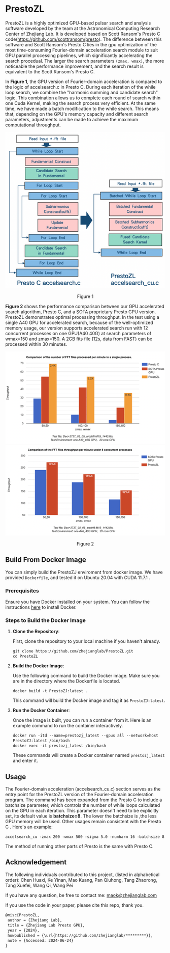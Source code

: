 # PrestoZL
PrestoZL is a highly optimized GPU-based pulsar search and analysis software developed by the team at the Astronomical Computing Research Center of Zhejiang Lab. It is developed based on Scott Ransom's Presto C code(https://github.com/scottransom/presto). The difference between this software and Scott Ransom's Presto C lies in the gpu optimization of the most time-consuming Fourier-domain acceleration search module to suit GPU parallel processing pipelines, which significantly accelerating the search procedual. The larger the search parameters `(zmax, wmax)`, the more noticeable the performance improvement, and the search result is equivalent to the Scott Ransom's Presto C.

In **Figure 1**, the GPU version of Fourier-domain acceleration is compared to the logic of accelsearch.c in Presto C. During each iteration of the while loop search, we combine the "harmonic summing and candidate search" logic. This combination allows us to complete each round of search within one Cuda Kernel, making the search process very efficient. At the same time, we have made a batch modification to the while search. This means that, depending on the GPU's memory capacity and different search parameters, adjustments can be made to achieve the maximum computational throughput.
<div align="center">
  <img src="https://github.com/pqhQAQ/test_readme/raw/master/resource/Figure1.png" alt="Figure1" width="600">
  <p>Figure 1</p>
</div>

**Figure 2** shows the performance comparison between our GPU accelerated search algorithm, Presto C, and a SOTA proprietary Presto GPU version. PrestoZL demonstrates optimal processing throughput. In the test using a single A40 GPU for accelerated search, because of the well-optimized memory usage, our version supports accelerated search run with 12 concurrent processes on one GPU(A40 40G) at search parameters of wmax=150 and zmax=150. A 2GB fits file (12s, data from FAST) can be processed within 30 minutes.
<div align="center">
  <img src="https://github.com/pqhQAQ/test_readme/raw/master/resource/Figure2.png" alt="Figure2" width="600">
  <img src="https://github.com/pqhQAQ/test_readme/raw/master/resource/Figure3.png" alt="Figure3" width="600">
  <p>Figure 2</p>
</div>

## Build From Docker Image
You can simply build the PrestoZJ enviroment from docker image. We have provided `Dockerfile`, and tested it on Ubuntu 20.04 with CUDA 11.7.1 .

### Prerequisites

Ensure you have Docker installed on your system. You can follow the instructions [here](https://docs.docker.com/get-docker/) to install Docker.

### Steps to Build the Docker Image

1. **Clone the Repository**:

   First, clone the repository to your local machine if you haven't already.
   ```
   git clone https://github.com/zhejianglab/PrestoZL.git
   cd PrestoZL
   ```
2. **Build the Docker Image**:

   Use the following command to build the Docker image. Make sure you are in the directory where the Dockerfile is located.
   ```
   docker build -t PrestoZJ:latest .
   ```
   This command will build the Docker image and tag it as `PrestoZJ:latest`.
3. **Run the Docker Container**:

   Once the image is built, you can run a container from it. Here is an example command to run the container interactively.
   ```
   docker run -itd --name=prestozj_latest --gpus all --network=host PrestoZJ:latest /bin/bash
   docker exec -it prestozj_latest /bin/bash
   ```
   These commands will create a Docker container named `prestozj_latest` and enter it.


## Usage
The Fourier-domain acceleration (accelsearch_cu.c) section serves as the entry point for the PrestoZL version of the Fourier-domain acceleration program. The command has been expanded from the Presto C to include a batchsize parameter, which controls the number of while loops calculated on the GPU in each iteration. This parameter doesn't need to be explicitly set, its default value is **batchsize=8**. The lower the batchsize is ,the less GPU memory will be used. Other usages remain consistent with the Presto C . Here's an example:
```
accelsearch_cu -zmax 200 -wmax 500 -sigma 5.0 -numharm 16 -batchsize 8
```
The method of running other parts of Presto is the same with Presto C.

## Acknowledgement
The following individuals contributed to this project, (listed in alphabetical order): Chen Huaxi, Ke Yinan, Mao Kuang, Pan Qiuhong, Tang Zhaorong, Tang Xuefei, Wang Qi, Wang Pei

If you have any question, be free to contact me:  maok@zhejianglab.com

If you use the code in your paper, please cite this repo, thank you.
```
@misc{PrestoZL,
 author = {Zhejiang Lab},
 title = {Zhejiang Lab Presto GPU},
 year = {2024},
 howpublished = {\url{https://github.com/zhejianglab/*********}},
 note = {Accessed: 2024-06-24}
}
```
